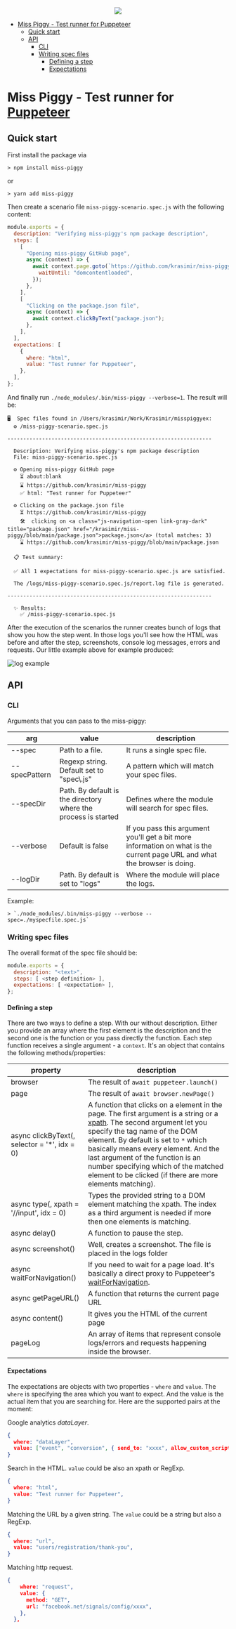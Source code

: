 <div align="center"><img src="./miss-piggy.jpeg" /></div>

- [Miss Piggy - Test runner for Puppeteer](#miss-piggy---test-runner-for-puppeteer)
  - [Quick start](#quick-start)
  - [API](#api)
    - [CLI](#cli)
    - [Writing spec files](#writing-spec-files)
      - [Defining a step](#defining-a-step)
      - [Expectations](#expectations)

# Miss Piggy - Test runner for [Puppeteer](https://pptr.dev/)

## Quick start

First install the package via

```
> npm install miss-piggy
```

or 

```
> yarn add miss-piggy
```

Then create a scenario file `miss-piggy-scenario.spec.js` with the following content:

```js
module.exports = {
  description: "Verifying miss-piggy's npm package description",
  steps: [
    [
      "Opening miss-piggy GitHub page",
      async (context) => {
        await context.page.goto(`https://github.com/krasimir/miss-piggy`, {
          waitUntil: "domcontentloaded",
        });
      },
    ],
    [
      "Clicking on the package.json file",
      async (context) => {
        await context.clickByText("package.json");
      },
    ],
  ],
  expectations: [
    {
      where: "html",
      value: "Test runner for Puppeteer",
    },
  ],
};
```

And finally run `./node_modules/.bin/miss-piggy --verbose=1`. The result will be:

```
🖥️  Spec files found in /Users/krasimir/Work/Krasimir/misspiggyex:
  ⚙️ /miss-piggy-scenario.spec.js

-----------------------------------------------------------------

  Description: Verifying miss-piggy's npm package description
  File: miss-piggy-scenario.spec.js

  ⚙️ Opening miss-piggy GitHub page
    ⏳ about:blank
    ⌛ https://github.com/krasimir/miss-piggy
    ✅ html: "Test runner for Puppeteer"

  ⚙️ Clicking on the package.json file
    ⏳ https://github.com/krasimir/miss-piggy
    🛠️  clicking on <a class="js-navigation-open link-gray-dark" title="package.json" href="/krasimir/miss-piggy/blob/main/package.json">package.json</a> (total matches: 3)
    ⌛ https://github.com/krasimir/miss-piggy/blob/main/package.json

  📋 Test summary:

  ✅ All 1 expectations for miss-piggy-scenario.spec.js are satisfied.

  The /logs/miss-piggy-scenario.spec.js/report.log file is generated.

-----------------------------------------------------------------

  ✨ Results:
    ✅ /miss-piggy-scenario.spec.js
```

After the execution of the scenarios the runner creates bunch of logs that show you how the step went. In those logs you'll see how the HTML was before and after the step, screenshots, console log messages, errors and requests. Our little example above for example produced:

![log example](./log.example.png)

## API

### CLI

Arguments that you can pass to the miss-piggy:

| arg | value | description |
| --- | ----- | ----------- |
| --spec | Path to a file. | It runs a single spec file. |
| --specPattern | Regexp string. Default set to "spec\\.js" | A pattern which will match your spec files. |
| --specDir | Path. By default is the directory where the process is started | Defines where the module will search for spec files. |
| --verbose | Default is false | If you pass this argument you'll get a bit more information on what is the current page URL and what the browser is doing. |
| --logDir | Path. By default is set to "logs" | Where the module will place the logs. |

Example:

```
> `./node_modules/.bin/miss-piggy --verbose --spec=./myspecfile.spec.js`
```

### Writing spec files

The overall format of the spec file should be:

```js
module.exports = {
  description: "<text>",
  steps: [ <step definition> ],
  expectations: [ <expectation> ],
};
```

#### Defining a step

There are two ways to define a step. With our without description. Either you provide an array where the first element is the description and the second one is the function or you pass directly the function. Each step function receives a single argument - a `context`. It's an object that contains the following methods/properties:

| property | description |
| --- | ----------- |
| browser | The result of `await puppeteer.launch()` |
| page | The result of `await browser.newPage()` |
| async clickByText(<string or xpath>, selector = '*', idx = 0) | A function that clicks on a element in the page. The first argument is a string or a [xpath](https://developer.mozilla.org/en-US/docs/Web/XPath). The second argument let you specify the tag name of the DOM element. By default is set to `*` which basically means every element. And the last argument of the function is an number specifying which of the matched element to be clicked (if there are more elements matching). |
| async type(<string>, xpath = '//input', idx = 0) | Types the provided string to a DOM element matching the xpath. The index as a third argument is needed if more then one elements is matching. |
| async delay(<interval>) | A function to pause the step. |
| async screenshot() | Well, creates a screenshot. The file is placed in the logs folder |
| async waitForNavigation() | If you need to wait for a page load. It's basically a direct proxy to Puppeteer's [waitForNavigation](https://pptr.dev/#?product=Puppeteer&version=v5.5.0&show=api-pagewaitfornavigationoptions). |
| async getPageURL() | A function that returns the current page URL |
| async content() | It gives you the HTML of the current page |
| pageLog | An array of items that represent console logs/errors and requests happening inside the browser. |

#### Expectations

The expectations are objects with two properties - `where` and `value`. The `where` is specifying the area which you want to expect. And the value is the actual item that you are searching for. Here are the supported pairs at the moment:

Google analytics *dataLayer*.

```json
{
  where: "dataLayer",
  value: ["event", "conversion", { send_to: "xxxx", allow_custom_scripts: true }],
}
```

Search in the HTML. `value` could be also an xpath or RegExp.

```json
{
  where: "html",
  value: "Test runner for Puppeteer",
}
```

Matching the URL by a given string. The `value` could be a string but also a RegExp.

```json
{
  where: "url",
  value: "users/registration/thank-you",
}
```

Matching http request.

```json
{
    where: "request",
    value: {
      method: "GET",
      url: "facebook.net/signals/config/xxxx",
    },
  },
```